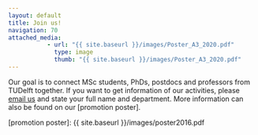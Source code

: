 ```yaml
---
layout: default
title: Join us!
navigation: 70
attached_media:
           - url: "{{ site.baseurl }}/images/Poster_A3_2020.pdf"
             type: image
             thumb: "{{ site.baseurl }}/images/Poster_A3_2020.pdf"
---
```


Our goal is to connect MSc students, PhDs, postdocs and professors from TUDelft together. If you want to get information of our activities, please [email us](mailto:SIAMSC-EWI@tudelft.nl) and state your full name and department. More information can also be found on our [promotion poster].

[promotion poster]: {{ site.baseurl }}/images/poster2016.pdf
